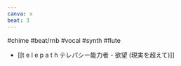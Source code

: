 ```yaml
---
canva: x
beat: 3
---
```

#chime #beat/rnb #vocal #synth #flute 
- [[t e l e p a t h テレパシー能力者 - 欲望 (現実を超えて)]]